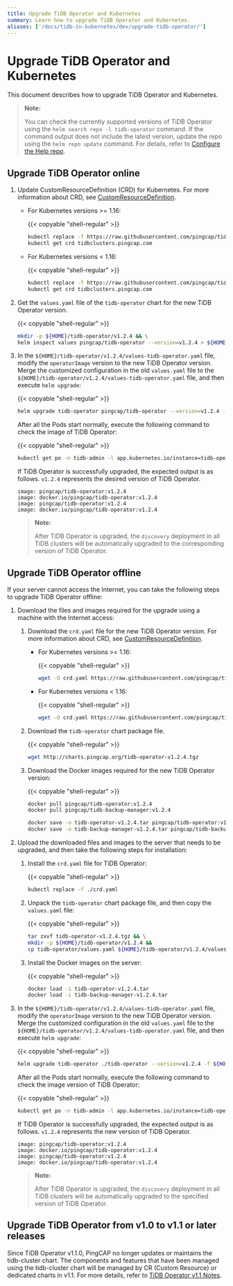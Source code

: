```yaml
---
title: Upgrade TiDB Operator and Kubernetes
summary: Learn how to upgrade TiDB Operator and Kubernetes.
aliases: ['/docs/tidb-in-kubernetes/dev/upgrade-tidb-operator/']
---
```


# Upgrade TiDB Operator and Kubernetes

This document describes how to upgrade TiDB Operator and Kubernetes.

> **Note:**
>
> You can check the currently supported versions of TiDB Operator using the `helm search repo -l tidb-operator` command.
> If the command output does not include the latest version, update the repo using the `helm repo update` command. For details, refer to [Configure the Help repo](tidb-toolkit.md#configure-the-helm-repo).

## Upgrade TiDB Operator online

1. Update CustomResourceDefinition (CRD) for Kubernetes. For more information about CRD, see [CustomResourceDefinition](https://kubernetes.io/docs/tasks/access-kubernetes-api/custom-resources/custom-resource-definitions/).

    * For Kubernetes versions >= 1.16:

        {{< copyable "shell-regular" >}}

        ```bash
        kubectl replace -f https://raw.githubusercontent.com/pingcap/tidb-operator/master/manifests/crd.yaml && \
        kubectl get crd tidbclusters.pingcap.com
        ```

    * For Kubernetes versions < 1.16:

        {{< copyable "shell-regular" >}}

        ```bash
        kubectl replace -f https://raw.githubusercontent.com/pingcap/tidb-operator/master/manifests/crd_v1beta1.yaml && \
        kubectl get crd tidbclusters.pingcap.com
        ```

2. Get the `values.yaml` file of the `tidb-operator` chart for the new TiDB Operator version. 

    {{< copyable "shell-regular" >}}

    ```bash
    mkdir -p ${HOME}/tidb-operator/v1.2.4 && \
    helm inspect values pingcap/tidb-operator --version=v1.2.4 > ${HOME}/tidb-operator/v1.2.4/values-tidb-operator.yaml
    ```

3. In the `${HOME}/tidb-operator/v1.2.4/values-tidb-operator.yaml` file, modify the `operatorImage` version to the new TiDB Operator version. Merge the customized configuration in the old `values.yaml` file to the `${HOME}/tidb-operator/v1.2.4/values-tidb-operator.yaml` file, and then execute `helm upgrade`:

    {{< copyable "shell-regular" >}}

    ```bash
    helm upgrade tidb-operator pingcap/tidb-operator --version=v1.2.4 -f ${HOME}/tidb-operator/v1.2.4/values-tidb-operator.yaml
    ```

    After all the Pods start normally, execute the following command to check the image of TiDB Operator:

    {{< copyable "shell-regular" >}}

    ```bash
    kubectl get po -n tidb-admin -l app.kubernetes.io/instance=tidb-operator -o yaml | grep 'image:.*operator:'
    ```

    If TiDB Operator is successfully upgraded, the expected output is as follows. `v1.2.4` represents the desired version of TiDB Operator.

    ```
    image: pingcap/tidb-operator:v1.2.4
    image: docker.io/pingcap/tidb-operator:v1.2.4
    image: pingcap/tidb-operator:v1.2.4
    image: docker.io/pingcap/tidb-operator:v1.2.4
    ```

    > **Note:**
    >
    > After TiDB Operator is upgraded, the `discovery` deployment in all TiDB clusters will be automatically upgraded to the corresponding version of TiDB Operator.

## Upgrade TiDB Operator offline

If your server cannot access the Internet, you can take the following steps to upgrade TiDB Operator offline:

1. Download the files and images required for the upgrade using a machine with the Internet access:

    1. Download the `crd.yaml` file for the new TiDB Operator version. For more information about CRD, see [CustomResourceDefinition](https://kubernetes.io/docs/tasks/access-kubernetes-api/custom-resources/custom-resource-definitions/).

       * For Kubernetes versions >= 1.16:

           {{< copyable "shell-regular" >}}

           ```bash
           wget -O crd.yaml https://raw.githubusercontent.com/pingcap/tidb-operator/master/manifests/crd.yaml
           ```

       * For Kubernetes versions < 1.16:

           {{< copyable "shell-regular" >}}

           ```bash
           wget -O crd.yaml https://raw.githubusercontent.com/pingcap/tidb-operator/master/manifests/crd_v1beta1.yaml
           ```

    2. Download the `tidb-operator` chart package file.

        {{< copyable "shell-regular" >}}

        ```bash
        wget http://charts.pingcap.org/tidb-operator-v1.2.4.tgz
        ```

    3. Download the Docker images required for the new TiDB Operator version:

        {{< copyable "shell-regular" >}}
    
        ```bash
        docker pull pingcap/tidb-operator:v1.2.4
        docker pull pingcap/tidb-backup-manager:v1.2.4

        docker save -o tidb-operator-v1.2.4.tar pingcap/tidb-operator:v1.2.4
        docker save -o tidb-backup-manager-v1.2.4.tar pingcap/tidb-backup-manager:v1.2.4
        ```

2. Upload the downloaded files and images to the server that needs to be upgraded, and then take the following steps for installation:

    1. Install the `crd.yaml` file for TiDB Operator:

        {{< copyable "shell-regular" >}}

        ```bash
        kubectl replace -f ./crd.yaml
        ```

    2. Unpack the `tidb-operator` chart package file, and then copy the `values.yaml` file:

        {{< copyable "shell-regular" >}}

        ```bash
        tar zxvf tidb-operator-v1.2.4.tgz && \
        mkdir -p ${HOME}/tidb-operator/v1.2.4 &&
        cp tidb-operator/values.yaml ${HOME}/tidb-operator/v1.2.4/values-tidb-operator.yaml
        ```

    3. Install the Docker images on the server:

        {{< copyable "shell-regular" >}}

        ```bash
        docker load -i tidb-operator-v1.2.4.tar
        docker load -i tidb-backup-manager-v1.2.4.tar
        ```

3. In the `${HOME}/tidb-operator/v1.2.4/values-tidb-operator.yaml` file, modify the `operatorImage` version to the new TiDB Operator version. Merge the customized configuration in the old `values.yaml` file to the `${HOME}/tidb-operator/v1.2.4/values-tidb-operator.yaml` file, and then execute `helm upgrade`:

   {{< copyable "shell-regular" >}}

    ```bash
    helm upgrade tidb-operator ./tidb-operator --version=v1.2.4 -f ${HOME}/tidb-operator/v1.2.4/values-tidb-operator.yaml
    ```

   After all the Pods start normally, execute the following command to check the image version of TiDB Operator:

   {{< copyable "shell-regular" >}}

    ```bash
    kubectl get po -n tidb-admin -l app.kubernetes.io/instance=tidb-operator -o yaml | grep 'image:.*operator:'
    ```

   If TiDB Operator is successfully upgraded, the expected output is as follows. `v1.2.4` represents the new version of TiDB Operator.

    ```
    image: pingcap/tidb-operator:v1.2.4
    image: docker.io/pingcap/tidb-operator:v1.2.4
    image: pingcap/tidb-operator:v1.2.4
    image: docker.io/pingcap/tidb-operator:v1.2.4
    ```

   > **Note:**
   >
   > After TiDB Operator is upgraded, the `discovery` deployment in all TiDB clusters will be automatically upgraded to the specified version of TiDB Operator.

## Upgrade TiDB Operator from v1.0 to v1.1 or later releases

Since TiDB Operator v1.1.0, PingCAP no longer updates or maintains the tidb-cluster chart. The components and features that have been managed using the tidb-cluster chart will be managed by CR (Custom Resource) or dedicated charts in v1.1. For more details, refer to [TiDB Operator v1.1 Notes](notes-tidb-operator-v1.1.md).
